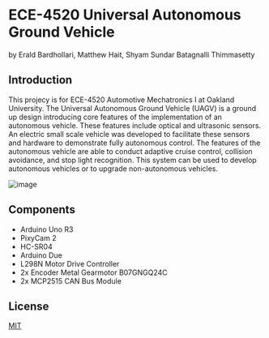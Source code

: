 # ECE-4520 Universal Autonomous Ground Vehicle

by Erald Bardhollari, Matthew Hait, Shyam Sundar Batagnalli Thimmasetty


## Introduction

This projecy is for ECE-4520 Automotive Mechatronics I at Oakland University. The Universal Autonomous Ground Vehicle (UAGV) is a ground up design introducing core features of the implementation of an autonomous vehicle. These features include optical and ultrasonic sensors. An electric small scale vehicle was developed to facilitate these sensors and hardware to demonstrate fully autonomous control. The features of the autonomous vehicle are able to conduct adaptive cruise control, collision avoidance, and stop light recognition. This system can be used to develop autonomous vehicles or to upgrade non-autonomous vehicles.

![image](https://user-images.githubusercontent.com/32418774/129795241-e170ee5e-54d1-4606-a1fe-028787cdecdb.png)

## Components
- Arduino Uno R3
- PixyCam 2
- HC-SR04
- Arduino Due
- L298N Motor Drive Controller
- 2x Encoder Metal Gearmotor B07GNGQ24C
- 2x MCP2515 CAN Bus Module

## License

[MIT](LICENSE)
